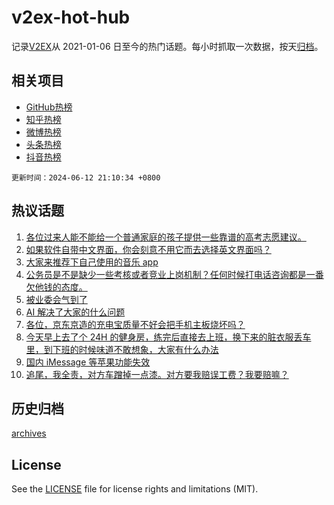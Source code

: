 # v2ex-hot-hub

 记录[V2EX](https://www.v2ex.com/)从 2021-01-06 日至今的热门话题。每小时抓取一次数据，按天[归档](archives)。
 
 ## 相关项目

- [GitHub热榜](https://github.com/lonnyzhang423/github-hot-hub)
- [知乎热榜](https://github.com/lonnyzhang423/zhihu-hot-hub)
- [微博热榜](https://github.com/lonnyzhang423/weibo-hot-hub)
- [头条热榜](https://github.com/lonnyzhang423/toutiao-hot-hub)
- [抖音热榜](https://github.com/lonnyzhang423/douyin-hot-hub)


 `更新时间：2024-06-12 21:10:34 +0800`

## 热议话题

1. [各位过来人能不能给一个普通家庭的孩子提供一些靠谱的高考志愿建议。](https://www.v2ex.com/t/1048787)
1. [如果软件自带中文界面，你会刻意不用它而去选择英文界面吗？](https://www.v2ex.com/t/1048758)
1. [大家来推荐下自己使用的音乐 app](https://www.v2ex.com/t/1048832)
1. [公务员是不是缺少一些考核或者竞业上岗机制？任何时候打电话咨询都是一番欠他钱的态度。](https://www.v2ex.com/t/1048755)
1. [被业委会气到了](https://www.v2ex.com/t/1048920)
1. [AI 解决了大家的什么问题](https://www.v2ex.com/t/1048780)
1. [各位，京东京造的充电宝质量不好会把手机主板烧坏吗？](https://www.v2ex.com/t/1048716)
1. [今天早上去了个 24H 的健身房，练完后直接去上班，换下来的脏衣服丢车里，到下班的时候味道不敢想象，大家有什么办法](https://www.v2ex.com/t/1048746)
1. [国内 iMessage 等苹果功能失效](https://www.v2ex.com/t/1048705)
1. [追尾，我全责，对方车蹭掉一点漆。对方要我赔误工费？我要赔嘛？](https://www.v2ex.com/t/1048739)

## 历史归档

[archives](archives)

## License

See the [LICENSE](LICENSE) file for license rights and limitations (MIT).
